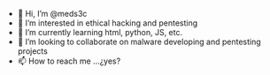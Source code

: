 - 👋 Hi, I’m @meds3c
- 👀 I’m interested in ethical hacking and pentesting
- 🌱 I’m currently learning html, python, JS, etc.
- 💞️ I’m looking to collaborate on malware developing and pentesting projects
- 📫 How to reach me ...¿yes?


